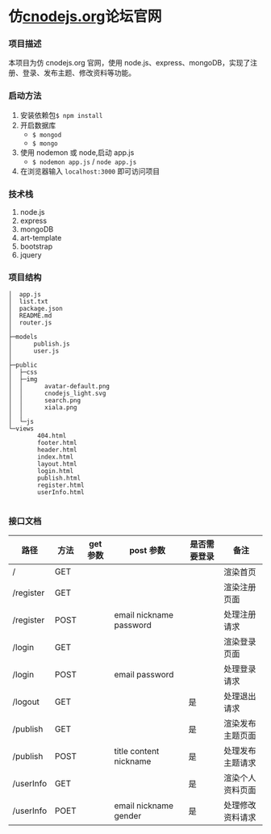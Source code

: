 # 仿[cnodejs.org](cnodejs.org)论坛官网

### 项目描述

本项目为仿 cnodejs.org 官网，使用 node.js、express、mongoDB，实现了注册、登录、发布主题、修改资料等功能。

### 启动方法

1. 安装依赖包`$ npm install`
2. 开启数据库
   - `$ mongod`
   - `$ mongo`
3. 使用 nodemon 或 node,启动 app.js
   - `$ nodemon app.js` / `node app.js`
4. 在浏览器输入 `localhost:3000` 即可访问项目

### 技术栈

1. node.js
2. express
3. mongoDB
4. art-template
5. bootstrap
6. jquery

### 项目结构

```
│  app.js
│  list.txt
│  package.json
│  README.md
│  router.js
│
├─models
│      publish.js
│      user.js
│
├─public
│  ├─css
│  ├─img
│  │      avatar-default.png
│  │      cnodejs_light.svg
│  │      search.png
│  │      xiala.png
│  │
│  └─js
└─views
        404.html
        footer.html
        header.html
        index.html
        layout.html
        login.html
        publish.html
        register.html
        userInfo.html


```

### 接口文档

| 路径      | 方法 | get 参数 | post 参数               | 是否需要登录 | 备注             |
| --------- | ---- | -------- | ----------------------- | ------------ | ---------------- |
| /         | GET  |          |                         |              | 渲染首页         |
| /register | GET  |          |                         |              | 渲染注册页面     |
| /register | POST |          | email nickname password |              | 处理注册请求     |
| /login    | GET  |          |                         |              | 渲染登录页面     |
| /login    | POST |          | email password          |              | 处理登录请求     |
| /logout   | GET  |          |                         | 是           | 处理退出请求     |
| /publish  | GET  |          |                         | 是           | 渲染发布主题页面 |
| /publish  | POST |          | title content nickname  | 是           | 处理发布主题请求 |
| /userInfo | GET  |          |                         | 是           | 渲染个人资料页面 |
| /userInfo | POET |          | email nickname gender   | 是           | 处理修改资料请求 |
